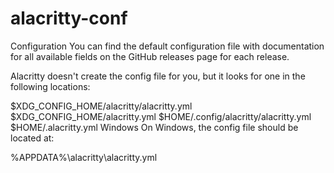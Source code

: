 # alacritty-conf
Configuration
You can find the default configuration file with documentation for all available fields on the GitHub releases page for each release.

Alacritty doesn't create the config file for you, but it looks for one in the following locations:

$XDG_CONFIG_HOME/alacritty/alacritty.yml
$XDG_CONFIG_HOME/alacritty.yml
$HOME/.config/alacritty/alacritty.yml
$HOME/.alacritty.yml
Windows
On Windows, the config file should be located at:

%APPDATA%\alacritty\alacritty.yml
